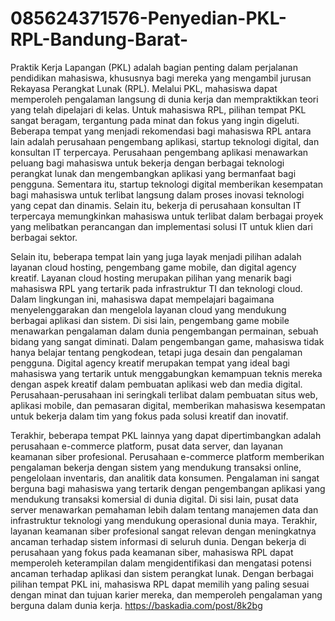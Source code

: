 # 085624371576-Penyedian-PKL-RPL-Bandung-Barat-
Praktik Kerja Lapangan (PKL) adalah bagian penting dalam perjalanan pendidikan mahasiswa, khususnya bagi mereka yang mengambil jurusan Rekayasa Perangkat Lunak (RPL). Melalui PKL, mahasiswa dapat memperoleh pengalaman langsung di dunia kerja dan mempraktikkan teori yang telah dipelajari di kelas. Untuk mahasiswa RPL, pilihan tempat PKL sangat beragam, tergantung pada minat dan fokus yang ingin digeluti. Beberapa tempat yang menjadi rekomendasi bagi mahasiswa RPL antara lain adalah perusahaan pengembang aplikasi, startup teknologi digital, dan konsultan IT terpercaya. Perusahaan pengembang aplikasi menawarkan peluang bagi mahasiswa untuk bekerja dengan berbagai teknologi perangkat lunak dan mengembangkan aplikasi yang bermanfaat bagi pengguna. Sementara itu, startup teknologi digital memberikan kesempatan bagi mahasiswa untuk terlibat langsung dalam proses inovasi teknologi yang cepat dan dinamis. Selain itu, bekerja di perusahaan konsultan IT terpercaya memungkinkan mahasiswa untuk terlibat dalam berbagai proyek yang melibatkan perancangan dan implementasi solusi IT untuk klien dari berbagai sektor.

Selain itu, beberapa tempat lain yang juga layak menjadi pilihan adalah layanan cloud hosting, pengembang game mobile, dan digital agency kreatif. Layanan cloud hosting merupakan pilihan yang menarik bagi mahasiswa RPL yang tertarik pada infrastruktur TI dan teknologi cloud. Dalam lingkungan ini, mahasiswa dapat mempelajari bagaimana menyelenggarakan dan mengelola layanan cloud yang mendukung berbagai aplikasi dan sistem. Di sisi lain, pengembang game mobile menawarkan pengalaman dalam dunia pengembangan permainan, sebuah bidang yang sangat diminati. Dalam pengembangan game, mahasiswa tidak hanya belajar tentang pengkodean, tetapi juga desain dan pengalaman pengguna. Digital agency kreatif merupakan tempat yang ideal bagi mahasiswa yang tertarik untuk menggabungkan kemampuan teknis mereka dengan aspek kreatif dalam pembuatan aplikasi web dan media digital. Perusahaan-perusahaan ini seringkali terlibat dalam pembuatan situs web, aplikasi mobile, dan pemasaran digital, memberikan mahasiswa kesempatan untuk bekerja dalam tim yang fokus pada solusi kreatif dan inovatif.

Terakhir, beberapa tempat PKL lainnya yang dapat dipertimbangkan adalah perusahaan e-commerce platform, pusat data server, dan layanan keamanan siber profesional. Perusahaan e-commerce platform memberikan pengalaman bekerja dengan sistem yang mendukung transaksi online, pengelolaan inventaris, dan analitik data konsumen. Pengalaman ini sangat berguna bagi mahasiswa yang tertarik dengan pengembangan aplikasi yang mendukung transaksi komersial di dunia digital. Di sisi lain, pusat data server menawarkan pemahaman lebih dalam tentang manajemen data dan infrastruktur teknologi yang mendukung operasional dunia maya. Terakhir, layanan keamanan siber profesional sangat relevan dengan meningkatnya ancaman terhadap sistem informasi di seluruh dunia. Dengan bekerja di perusahaan yang fokus pada keamanan siber, mahasiswa RPL dapat memperoleh keterampilan dalam mengidentifikasi dan mengatasi potensi ancaman terhadap aplikasi dan sistem perangkat lunak. Dengan berbagai pilihan tempat PKL ini, mahasiswa RPL dapat memilih yang paling sesuai dengan minat dan tujuan karier mereka, dan memperoleh pengalaman yang berguna dalam dunia kerja.
https://baskadia.com/post/8k2bg
